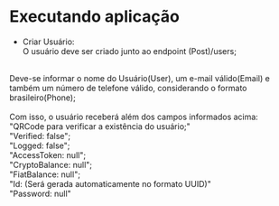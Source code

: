 # Executando aplicação
- Criar Usuário: <br>
O usuário deve ser criado junto ao endpoint (Post)/users; <br>
<br>
Deve-se informar o nome do Usuário(User), um e-mail válido(Email) e também um número de telefone válido, considerando o formato brasileiro(Phone); <br>
<br>
Com isso, o usuário receberá além dos campos informados acima: <br>
"QRCode para verificar a existência do usuário;" <br>
"Verified: false"; <br>
"Logged: false"; <br>
"AccessToken: null"; <br>
"CryptoBalance: null"; <br>
"FiatBalance: null"; <br>
"Id: (Será gerada automaticamente no formato UUID)"<br>
"Password: null"<br>